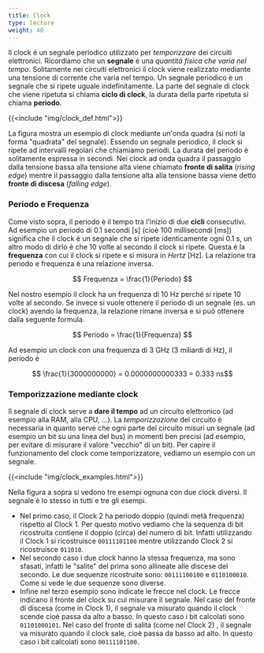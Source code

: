 ```yaml
---
title: Clock
type: lecture
weight: 40
---
```

Il clock è un segnale periodico utilizzato per *temporizzare* dei circuiti elettronici. Ricordiamo che un **segnale** è una *quantità fisica che varia nel tempo*. Solitamente nei circuiti elettronici il clock viene realizzato mediante una tensione di corrente che varia nel tempo. Un segnale periodico è un segnale che si ripete uguale indefinitamente. La parte del segnale di clock che viene ripetuta si chiama **ciclo di clock**, la durata della parte ripetuta si chiama **periodo**.

{{<include "img/clock_def.html">}}

La figura mostra un esempio di clock mediante un'onda quadra (si noti la forma "quadrata" del segnale). Essendo un segnale periodico, il clock si ripete ad intervalli regolari che chiamiamo periodi. La durata del periodo è solitamente espressa in secondi. Nei clock ad onda quadra il passaggio dalla tensione bassa alla tensione alta viene chiamato **fronte di salita** (*rising edge*) mentre il passaggio dalla tensione alta alla tensione bassa viene detto **fronte di discesa** (*falling edge*).

### Periodo e Frequenza
Come visto sopra, il periodo è il tempo tra l'inizio di due **cicli** consecutivi. Ad esempio un periodo di 0.1 secondi [s] (cioè 100 millisecondi [ms]) significa che il clock è un segnale che si ripete identicamente ogni 0.1 s, un altro modo di dirlo è che 10 volte al secondo il clock si ripete. Questa è la **frequenza** con cui il clock si ripete e si misura in *Hertz* [Hz]. La relazione tra periodo e frequenza è una relazione inversa.

$$ Frequenza = \frac{1}{Periodo} $$

Nel nostro esempio il clock ha un frequenza di 10 Hz perché si ripete 10 volte al secondo. Se invece si vuole ottenere il periodo di un segnale (es. un clock) avendo la frequenza, la relazione rimane inversa e si può ottenere dalla seguente formula.


$$ Periodo = \frac{1}{Frequenza} $$

Ad esempio un clock con una frequenza di 3 GHz (3 miliardi di Hz), il periodo è

$$ \frac{1}{3000000000} = 0.0000000000333 = 0.333 ns$$

### Temporizzazione mediante clock
Il segnale di clock serve a **dare il tempo** ad un circuito elettronico (ad esempio alla RAM, alla CPU, ...). La *temporizzazione* del circuito è necessaria in quanto serve che ogni parte del circuito misuri un segnale (ad esempio un bit su una linea del bus) in momenti ben precisi (ad esempio, per evitare di misurare il valore "vecchio" di un bit). Per capire il funzionamento del clock come temporizzatore, vediamo un esempio con un segnale.

{{<include "img/clock_examples.html">}}

Nella figura a sopra si vedono tre esempi ognuna con due clock diversi. Il segnale è lo stesso in tutti e tre gli esempi.
* Nel primo caso, il Clock 2 ha periodo doppio (quindi metà frequenza) rispetto al Clock 1. Per questo motivo vediamo che la sequenza di bit ricostruita contiene il doppio (circa) del numero di bit. Infatti utilizzando il Clock 1 si ricostruisce ``00111101100`` mentre utilizzando Clock 2 si ricostruisce ``011010``.
* Nel secondo caso i due clock hanno la stessa frequenza, ma sono sfasati, infatti le "salite" del prima sono allineate alle discese del secondo. Le due sequenze ricostruite sono: ``00111100100`` e ``0110100010``. Come si vede le due sequenze sono diverse.
* Infine nel terzo esempio sono indicate le frecce nel clock. Le frecce indicano il fronte del clock su cui misurare il segnale. Nel caso del fronte di discesa (come in Clock 1), il segnale va misurato quando il clock scende cioè passa da alto a basso. In questo caso i bit calcolati sono ``01101000101``. Nel caso del fronte di salita (come nel Clock 2) , il segnale va misurato quando il clock sale, cioè passa da basso ad alto. In questo caso i bit calcolati sono ``00111101100``.


